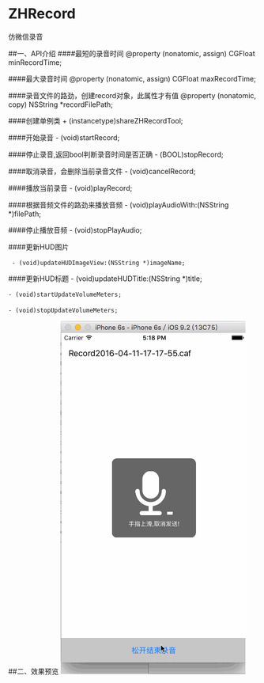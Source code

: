 # ZHRecord
仿微信录音

##一、API介绍
####最短的录音时间
	@property (nonatomic, assign) CGFloat minRecordTime;

####最大录音时间
	@property (nonatomic, assign) CGFloat maxRecordTime;

####录音文件的路劲，创建record对象，此属性才有值
	@property (nonatomic, copy) NSString *recordFilePath;

####创建单例类
	+ (instancetype)shareZHRecordTool;

####开始录音
	- (void)startRecord;

####停止录音,返回bool判断录音时间是否正确
	- (BOOL)stopRecord;

####取消录音，会删除当前录音文件
 	- (void)cancelRecord;

####播放当前录音
 	- (void)playRecord;

####根据音频文件的路劲来播放音频
 	- (void)playAudioWith:(NSString *)filePath;

####停止播放音频
 	- (void)stopPlayAudio;

####更新HUD图片

	 - (void)updateHUDImageView:(NSString *)imageName;

####更新HUD标题
	- (void)updateHUDTitle:(NSString *)title;

	- (void)startUpdateVolumeMeters;

	- (void)stopUpdateVolumeMeters;
	
##二、效果预览
![效果图](https://github.com/ZHDeveloper/ZHRecord/blob/master/Untitled.gif)



